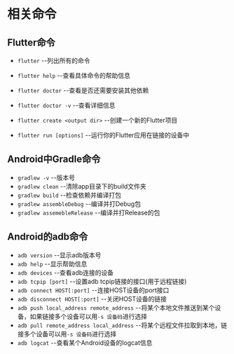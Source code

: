 # 相关命令

## Flutter命令

* `flutter`   --列出所有的命令
* `flutter help`  --查看具体命令的帮助信息
* `flutter doctor`    --查看是否还需要安装其他依赖
* `flutter doctor -v`     --查看详细信息

* `flutter create <output dir>`     --创建一个新的Flutter项目
* `flutter run [options]`   --运行你的Flutter应用在链接的设备中

## Android中Gradle命令

* `gradlew -v`  --版本号
* `gradlew clean`   --清除app目录下的build文件夹
* `gradlew build`   --检查依赖并编译打包
* `gradlew assembleDebug`   --编译并打Debug包
* `gradlew assemebleRelease`    --编译并打Release的包

## Android的adb命令

* `adb version` --显示adb版本号
* `adb help`  --显示帮助信息
* `adb devices` --查看adb连接的设备
* `adb tcpip [port]`  --设置adb tcpip链接的接口(用于远程链接)
* `adb connect HOST[:port]`  --连接HOST设备的port接口
* `adb disconnect HOST[:port]`  --关闭HOST设备的链接
* `adb push local_address remote_address`  --将某个本地文件推送到某个设备，如果链接多个设备可以用`-s 设备码`进行选择
* `adb pull remote_address local_address`  --将某个远程文件拉取到本地，链接多个设备可以用`-s 设备码`进行选择
* `adb logcat`  --查看某个Android设备的logcat信息